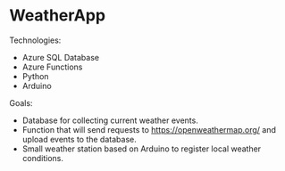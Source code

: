 # WeatherApp

Technologies:
- Azure SQL Database
- Azure Functions
- Python
- Arduino

Goals:
- Database for collecting current weather events.
- Function that will send requests to https://openweathermap.org/ and upload events to the database.
- Small weather station based on Arduino to register local weather conditions.
